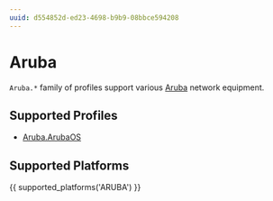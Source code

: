 ```yaml
---
uuid: d554852d-ed23-4698-b9b9-08bbce594208
---
```

# Aruba

`Aruba.*` family of profiles support various [Aruba](https://www.arubanetworks.com/)
network equipment.

## Supported Profiles

- [Aruba.ArubaOS](Aruba.ArubaOS.md)

## Supported Platforms

{{ supported_platforms('ARUBA') }}
